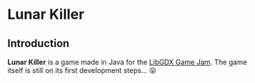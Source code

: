 Lunar Killer
============


Introduction
------------

**Lunar Killer** is a game made in Java for the [LibGDX Game Jam](http://itch.io/jam/libgdxjam
"More info about the Jam"). The game itself is still on its first development steps...
:stuck_out_tongue_closed_eyes:

